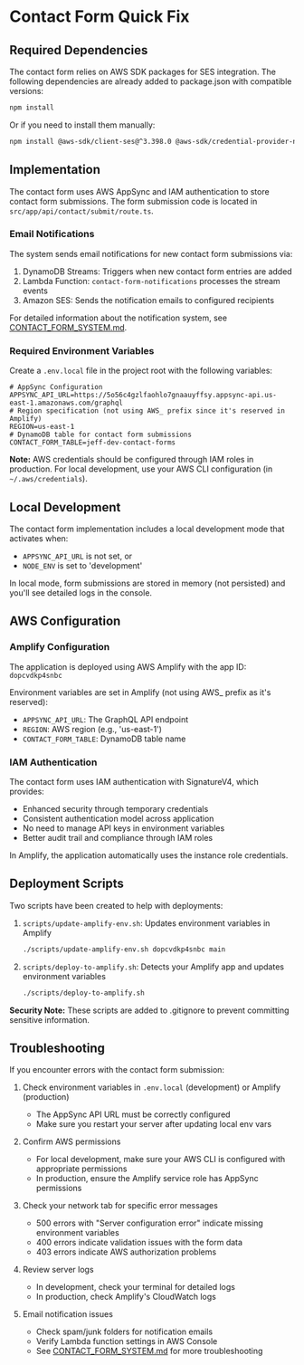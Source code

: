 # Contact Form Quick Fix

## Required Dependencies

The contact form relies on AWS SDK packages for SES integration. The following dependencies are already added to package.json with compatible versions:

```bash
npm install
```

Or if you need to install them manually:

```bash
npm install @aws-sdk/client-ses@^3.398.0 @aws-sdk/credential-provider-node@^3.398.0 @aws-sdk/signature-v4@^3.398.0 @aws-crypto/sha256-js@^2.0.0 @aws-sdk/protocol-http@^3.398.0 @aws-sdk/url-parser@^3.398.0
```

## Implementation

The contact form uses AWS AppSync and IAM authentication to store contact form submissions. The form submission code is located in `src/app/api/contact/submit/route.ts`.

### Email Notifications

The system sends email notifications for new contact form submissions via:

1. DynamoDB Streams: Triggers when new contact form entries are added
2. Lambda Function: `contact-form-notifications` processes the stream events
3. Amazon SES: Sends the notification emails to configured recipients

For detailed information about the notification system, see [CONTACT_FORM_SYSTEM.md](./CONTACT_FORM_SYSTEM.md).

### Required Environment Variables

Create a `.env.local` file in the project root with the following variables:

```
# AppSync Configuration
APPSYNC_API_URL=https://5o56c4gzlfaohlo7gnaauyffsy.appsync-api.us-east-1.amazonaws.com/graphql
# Region specification (not using AWS_ prefix since it's reserved in Amplify)
REGION=us-east-1
# DynamoDB table for contact form submissions
CONTACT_FORM_TABLE=jeff-dev-contact-forms
```

**Note:** AWS credentials should be configured through IAM roles in production. For local development, use your AWS CLI configuration (in `~/.aws/credentials`).

## Local Development

The contact form implementation includes a local development mode that activates when:

- `APPSYNC_API_URL` is not set, or
- `NODE_ENV` is set to 'development'

In local mode, form submissions are stored in memory (not persisted) and you'll see detailed logs in the console.

## AWS Configuration

### Amplify Configuration

The application is deployed using AWS Amplify with the app ID: `dopcvdkp4snbc`

Environment variables are set in Amplify (not using AWS\_ prefix as it's reserved):

- `APPSYNC_API_URL`: The GraphQL API endpoint
- `REGION`: AWS region (e.g., 'us-east-1')
- `CONTACT_FORM_TABLE`: DynamoDB table name

### IAM Authentication

The contact form uses IAM authentication with SignatureV4, which provides:

- Enhanced security through temporary credentials
- Consistent authentication model across application
- No need to manage API keys in environment variables
- Better audit trail and compliance through IAM roles

In Amplify, the application automatically uses the instance role credentials.

## Deployment Scripts

Two scripts have been created to help with deployments:

1. `scripts/update-amplify-env.sh`: Updates environment variables in Amplify

   ```bash
   ./scripts/update-amplify-env.sh dopcvdkp4snbc main
   ```

2. `scripts/deploy-to-amplify.sh`: Detects your Amplify app and updates environment variables
   ```bash
   ./scripts/deploy-to-amplify.sh
   ```

**Security Note:** These scripts are added to .gitignore to prevent committing sensitive information.

## Troubleshooting

If you encounter errors with the contact form submission:

1. Check environment variables in `.env.local` (development) or Amplify (production)

   - The AppSync API URL must be correctly configured
   - Make sure you restart your server after updating local env vars

2. Confirm AWS permissions

   - For local development, make sure your AWS CLI is configured with appropriate permissions
   - In production, ensure the Amplify service role has AppSync permissions

3. Check your network tab for specific error messages

   - 500 errors with "Server configuration error" indicate missing environment variables
   - 400 errors indicate validation issues with the form data
   - 403 errors indicate AWS authorization problems

4. Review server logs

   - In development, check your terminal for detailed logs
   - In production, check Amplify's CloudWatch logs

5. Email notification issues
   - Check spam/junk folders for notification emails
   - Verify Lambda function settings in AWS Console
   - See [CONTACT_FORM_SYSTEM.md](./CONTACT_FORM_SYSTEM.md) for more troubleshooting
